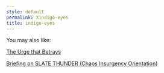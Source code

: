 ```yaml
---
style: default
permalink: Xindigo-eyes
title: indigo-eyes
---
```

You may also like:

[The Urge that Betrays](http://scp-wiki.net/the-urge-that-betrays)

[Briefing on SLATE THUNDER (Chaos Insurgency Orientation)](http://scp-wiki.net/slate-thunder)
